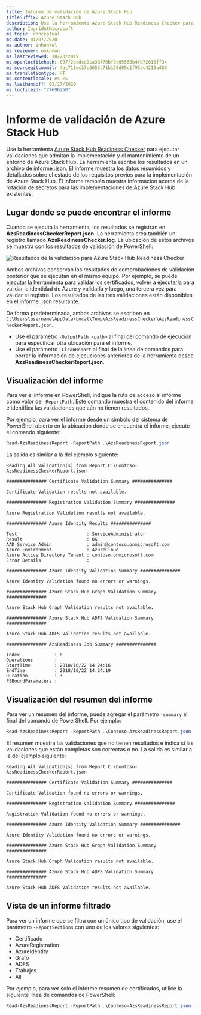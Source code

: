 ```yaml
---
title: Informe de validación de Azure Stack Hub
titleSuffix: Azure Stack Hub
description: Use la herramienta Azure Stack Hub Readiness Checker para generar un informe de validación.
author: IngridAtMicrosoft
ms.topic: conceptual
ms.date: 01/07/2020
ms.author: inhenkel
ms.reviewer: unknown
ms.lastreviewed: 10/23/2019
ms.openlocfilehash: 697f2bcdcd8ca33f76bf9c05566b4fb72015ff34
ms.sourcegitcommit: 4ac711ec37c6653c71b126d09c1f93ec4215a489
ms.translationtype: HT
ms.contentlocale: es-ES
ms.lasthandoff: 02/27/2020
ms.locfileid: "77696250"
---
```

# <a name="azure-stack-hub-validation-report"></a>Informe de validación de Azure Stack Hub

Use la herramienta [Azure Stack Hub Readiness Checker](https://www.powershellgallery.com/packages/Microsoft.AzureStack.ReadinessChecker/1.2002.1111.69) para ejecutar validaciones que admitan la implementación y el mantenimiento de un entorno de Azure Stack Hub. La herramienta escribe los resultados en un archivo de informe .json. El informe muestra los datos resumidos y detallados sobre el estado de los requisitos previos para la implementación de Azure Stack Hub. El informe también muestra información acerca de la rotación de secretos para las implementaciones de Azure Stack Hub existentes.  

## <a name="where-to-find-the-report"></a>Lugar donde se puede encontrar el informe

Cuando se ejecuta la herramienta, los resultados se registran en **AzsReadinessCheckerReport.json**. La herramienta crea también un registro llamado **AzsReadinessChecker.log**. La ubicación de estos archivos se muestra con los resultados de validación de PowerShell:

![Resultados de la validación para Azure Stack Hub Readiness Checker](./media/azure-stack-validation-report/validation.png)

Ambos archivos conservan los resultados de comprobaciones de validación posterior que se ejecutan en el mismo equipo. Por ejemplo, se puede ejecutar la herramienta para validar los certificados, volver a ejecutarla para validar la identidad de Azure y validarla y luego, una tercera vez para validar el registro. Los resultados de las tres validaciones están disponibles en el informe .json resultante.  

De forma predeterminada, ambos archivos se escriben en `C:\Users\username\AppData\Local\Temp\AzsReadinessChecker\AzsReadinessCheckerReport.json`.  

- Use el parámetro `-OutputPath <path>` al final del comando de ejecución para especificar otra ubicación para el informe.
- Use el parámetro `-CleanReport` al final de la línea de comandos para borrar la información de ejecuciones anteriores de la herramienta desde **AzsReadinessCheckerReport.json**.

## <a name="view-the-report"></a>Visualización del informe

Para ver el informe en PowerShell, indique la ruta de acceso al informe como valor de `-ReportPath`. Este comando muestra el contenido del informe e identifica las validaciones que aún no tienen resultados.

Por ejemplo, para ver el informe desde un símbolo del sistema de PowerShell abierto en la ubicación donde se encuentra el informe, ejecute el comando siguiente:

```powershell
Read-AzsReadinessReport -ReportPath .\AzsReadinessReport.json
```

La salida es similar a la del ejemplo siguiente:

```shell
Reading All Validation(s) from Report C:\Contoso-AzsReadinessCheckerReport.json

############### Certificate Validation Summary ###############

Certificate Validation results not available.

############### Registration Validation Summary ###############

Azure Registration Validation results not available.

############### Azure Identity Results ###############

Test                          : ServiceAdministrator
Result                        : OK
AAD Service Admin             : admin@contoso.onmicrosoft.com
Azure Environment             : AzureCloud
Azure Active Directory Tenant : contoso.onmicrosoft.com
Error Details                 : 

############### Azure Identity Validation Summary ###############

Azure Identity Validation found no errors or warnings.

############### Azure Stack Hub Graph Validation Summary ###############

Azure Stack Hub Graph Validation results not available.

############### Azure Stack Hub ADFS Validation Summary ###############

Azure Stack Hub ADFS Validation results not available.

############### AzsReadiness Job Summary ###############

Index             : 0
Operations        : 
StartTime         : 2018/10/22 14:24:16
EndTime           : 2018/10/22 14:24:19
Duration          : 3
PSBoundParameters :
```

## <a name="view-the-report-summary"></a>Visualización del resumen del informe

Para ver un resumen del informe, puede agregar el parámetro `-summary` al final del comando de PowerShell. Por ejemplo:

```powershell
Read-AzsReadinessReport -ReportPath .\Contoso-AzsReadinessReport.json -summary
```

El resumen muestra las validaciones que no tienen resultados e indica si las validaciones que están completas son correctas o no. La salida es similar a la del ejemplo siguiente:

```shell
Reading All Validation(s) from Report C:\Contoso-AzsReadinessCheckerReport.json

############### Certificate Validation Summary ###############

Certificate Validation found no errors or warnings.

############### Registration Validation Summary ###############

Registration Validation found no errors or warnings.

############### Azure Identity Validation Summary ###############

Azure Identity Validation found no errors or warnings.

############### Azure Stack Hub Graph Validation Summary ###############

Azure Stack Hub Graph Validation results not available.

############### Azure Stack Hub ADFS Validation Summary ###############

Azure Stack Hub ADFS Validation results not available.
```

## <a name="view-a-filtered-report"></a>Vista de un informe filtrado

Para ver un informe que se filtra con un único tipo de validación, use el parámetro `-ReportSections` con uno de los valores siguientes:

- Certificado
- AzureRegistration
- AzureIdentity
- Grafo
- ADFS
- Trabajos
- All  

Por ejemplo, para ver solo el informe resumen de certificados, utilice la siguiente línea de comandos de PowerShell:

```powershell
Read-AzsReadinessReport -ReportPath .\Contoso-AzsReadinessReport.json -ReportSections Certificate - Summary
```
